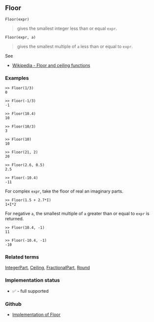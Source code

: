 ## Floor

```
Floor(expr)
```

> gives the smallest integer less than or equal `expr`. 

```
Floor(expr, a)
```

> gives the smallest multiple of `a` less than or equal to `expr`. 

See
* [Wikipedia - Floor and ceiling functions](https://en.wikipedia.org/wiki/Floor_and_ceiling_functions)

### Examples

```
>> Floor(1/3)
0

>> Floor(-1/3)
-1

>> Floor(10.4)    
10    
 
>> Floor(10/3)    
3    
 
>> Floor(10)    
10    
 
>> Floor(21, 2)    
20    
 
>> Floor(2.6, 0.5)    
2.5    
 
>> Floor(-10.4)    
-11    
```

For complex `expr`, take the floor of real an imaginary parts.

```
>> Floor(1.5 + 2.7*I)    
1+I*2   
```

For negative `a`, the smallest multiple of `a` greater than or equal to `expr` is returned.
   
```
>> Floor(10.4, -1)    
11    
 
>> Floor(-10.4, -1)    
-10    
```

### Related terms 
[IntegerPart](IntegerPart.md), [Ceiling](Ceiling.md), [FractionalPart](FractionalPart.md), [Round](Round.md)






### Implementation status

* &#x2705; - full supported

### Github

* [Implementation of Floor](https://github.com/axkr/symja_android_library/blob/master/symja_android_library/matheclipse-core/src/main/java/org/matheclipse/core/builtin/IntegerFunctions.java#L620) 
